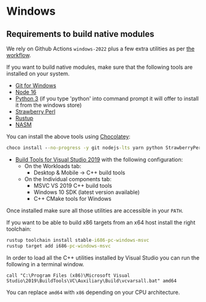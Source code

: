 # Windows

## Requirements to build native modules

We rely on Github Actions `windows-2022` plus a few extra utilities as per [the workflow](https://github.com/vector-im/element-desktop/blob/develop/.github/workflows/build_windows.yaml).

If you want to build native modules, make sure that the following tools are installed on your system.

- [Git for Windows](https://git-scm.com/download/win)
- [Node 16](https://nodejs.org)
- [Python 3](https://www.python.org/downloads/) (if you type 'python' into command prompt it will offer to install it from the windows store)
- [Strawberry Perl](https://strawberryperl.com/)
- [Rustup](https://rustup.rs/)
- [NASM](https://www.nasm.us/)

You can install the above tools using [Chocolatey](https://chocolatey.org/install):

```cmd
choco install --no-progress -y git nodejs-lts yarn python StrawberryPerl rustup.install nasm magicsplat-tcl-tk
```

- [Build Tools for Visual Studio 2019](https://visualstudio.microsoft.com/downloads/#build-tools-for-visual-studio-2019) with the following configuration:
    - On the Workloads tab:
        - Desktop & Mobile -> C++ build tools
    - On the Individual components tab:
        - MSVC VS 2019 C++ build tools
        - Windows 10 SDK (latest version available)
        - C++ CMake tools for Windows

Once installed make sure all those utilities are accessible in your `PATH`.

If you want to be able to build x86 targets from an x64 host install the right toolchain:

```cmd
rustup toolchain install stable-i686-pc-windows-msvc
rustup target add i686-pc-windows-msvc
```

In order to load all the C++ utilities installed by Visual Studio you can run the following in a terminal window.

```
call "C:\Program Files (x86)\Microsoft Visual Studio\2019\BuildTools\VC\Auxiliary\Build\vcvarsall.bat" amd64
```

You can replace `amd64` with `x86` depending on your CPU architecture.
